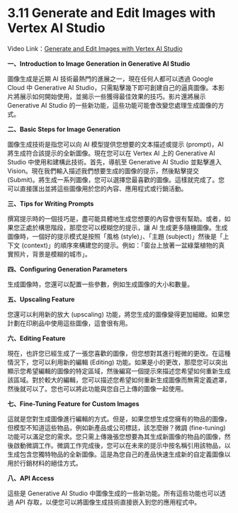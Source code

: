 # 3.11 Generate and Edit Images with Vertex AI Studio

Video Link：[Generate and Edit Images with Vertex AI Studio](https://www.youtube.com/watch?v=6n5ngB88DHU)

**一、Introduction to Image Generation in Generative AI Studio**

圖像生成是近期 AI 技術最熱門的進展之一，現在任何人都可以透過 Google Cloud 中 Generative AI Studio，只需點擊幾下即可創建自己的逼真圖像。本影片將展示如何開始使用，並揭示一些獲得最佳效果的技巧。影片還將展示 Generative AI Studio 的一些新功能，這些功能可能會改變您處理生成圖像的方式。

**二、Basic Steps for Image Generation**

圖像生成技術是指您可以向 AI 模型提供您想要的文本描述或提示 (prompt)，AI 將生成符合該提示的全新圖像。現在您可以在 Vertex AI 上的 Generative AI Studio 中使用和建構此技術。首先，導航至 Generative AI Studio 並點擊進入 Vision。現在我們輸入描述我們想要生成的圖像的提示，然後點擊提交 (Submit)。將生成一系列圖像，您可以選擇您最喜歡的圖像。這樣就完成了。您可以直接匯出並將這些圖像用於您的內容、應用程式或行銷活動。

**三、Tips for Writing Prompts**

撰寫提示時的一個技巧是，盡可能具體地生成您想要的內容會很有幫助。或者，如果您正處於構思階段，那麼您可以模糊您的提示，讓 AI 生成更多隨機圖像。生成圖像時，一個好的提示模式是按照「風格 (style)」、「主題 (subject)」然後是「上下文 (context)」的順序來構建您的提示。例如：「窗台上放著一盆綠葉植物的真實照片，背景是模糊的城市」。

**四、Configuring Generation Parameters**

生成圖像時，您還可以配置一些參數，例如生成圖像的大小和數量。

**五、Upscaling Feature**

您還可以利用新的放大 (upscaling) 功能，將您生成的圖像變得更加細緻。如果您計劃在印刷品中使用這些圖像，這會很有用。

**六、Editing Feature**

現在，也許您已經生成了一張您喜歡的圖像，但您想對其進行輕微的更改。在這種情況下，您可以利用新的編輯 (Editing) 功能。如果是小的更改，那麼您可以突出顯示您希望編輯的圖像的特定區域，然後編寫一個提示來描述您希望如何重新生成該區域。對於較大的編輯，您可以描述您希望如何重新生成圖像而無需定義遮罩，然後就可以了。您也可以將此功能與您自己上傳的圖像一起使用。

**七、Fine-Tuning Feature for Custom Images**

這就是您對生成圖像進行編輯的方式。但是，如果您想生成您擁有的物品的圖像，但模型不知道這些物品，例如新產品或公司標誌，該怎麼辦？微調 (fine-tuning) 功能可以滿足您的需求。您只需上傳幾張您想要為其生成新圖像的物品的圖像，然後啟動微調工作。微調工作完成後，您可以在未來的提示中按名稱引用該物品，以生成包含您獨特物品的全新圖像。這是為您自己的產品快速生成新的自定義圖像以用於行銷材料的絕佳方式。

**八、API Access**

這些是 Generative AI Studio 中圖像生成的一些新功能。所有這些功能也可以透過 API 存取，以便您可以將圖像生成技術直接嵌入到您的應用程式中。

